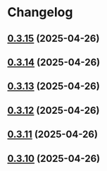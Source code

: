 # Changelog

## [0.3.15](https://github.com/DanielHabenicht/OSHome/compare/v0.3.14...oshome-evdev-v0.3.15) (2025-04-26)

## [0.3.14](https://github.com/DanielHabenicht/OSHome/compare/v0.3.13...oshome-evdev-v0.3.14) (2025-04-26)

## [0.3.13](https://github.com/DanielHabenicht/OSHome/compare/v0.3.12...oshome-evdev-v0.3.13) (2025-04-26)

## [0.3.12](https://github.com/DanielHabenicht/OSHome/compare/v0.3.11...oshome-evdev-v0.3.12) (2025-04-26)

## [0.3.11](https://github.com/DanielHabenicht/OSHome/compare/v0.3.10...oshome-evdev-v0.3.11) (2025-04-26)

## [0.3.10](https://github.com/DanielHabenicht/OSHome/compare/v0.3.10...oshome-evdev-v0.3.10) (2025-04-26)

